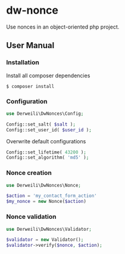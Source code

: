dw-nonce
========

Use nonces in an object-oriented php project.

User Manual
---

### Installation
Install all composer dependencies
````
$ composer install
````
### Configuration
```php
use Derweili\DwNonces\Config;

Config::set_salt( $salt );
Config::set_user_id( $user_id );

```
Overwrite default configurations
```php
Config::set_lifetime( 43200 );
Config::set_algorithm( 'md5' );
```

### Nonce creation
```php
use Derweili\DwNonces\Nonce;

$action = 'my_contact_form_action'
$my_nonce = new Nonce($action)
```

### Nonce validation

```php
use Derweili\DwNonces\Validator;

$validator = new Validator();
$validator->verify($nonce, $action);
```